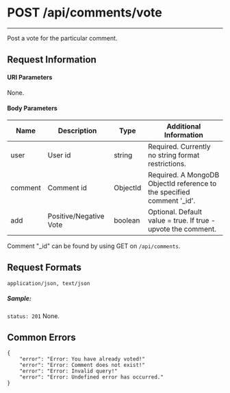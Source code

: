 # POST /api/comments/vote
---

Post a vote for the particular comment.
## Request Information
#### URI Parameters

None.

#### Body Parameters

| Name    | Description            | Type     | Additional Information                                   |
|---------|------------------------|----------|----------------------------------------------------------|
| user    | User id                | string   | Required. Currently no string format restrictions.       |
| comment | Comment id             | ObjectId | Required. A MongoDB ObjectId reference to the specified comment '_id'. |
| add     | Positive/Negative Vote | boolean  | Optional. Default value = true. If true - upvote the comment.                |

Comment "_id" can be found by using GET on `/api/comments`.

## Request Formats
`application/json, text/json`
##### Sample:
`status: 201`
None.

## Common Errors
```
{
    "error": "Error: You have already voted!"
    "error": "Error: Comment does not exist!"
    "error": "Error: Invalid query!"
    "error": "Error: Undefined error has occurred."
}
```


